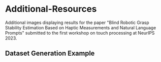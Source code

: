# Additional-Resources
Additional images displaying results for the paper "Blind Robotic Grasp Stability Estimation Based on Haptic Measurements and Natural Language Prompts" submitted to the first workshop on touch processing at NeurIPS 2023.

## Dataset Generation Example


